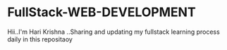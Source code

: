 # FullStack-WEB-DEVELOPMENT
Hii..I'm  Hari Krishna ..Sharing and updating my fullstack learning process daily in this repositaoy
